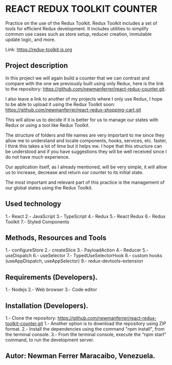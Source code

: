 # REACT REDUX TOOLKIT COUNTER

Practice on the use of the Redux Toolkit. Redux Toolkit includes a set of tools for efficient Redux development. It includes utilities to simplify common use cases such as store setup, reducer creation, immutable update logic, and more.

Link: https://redux-toolkit.js.org

## Project description

In this project we will again build a counter that we can contrast and compare with the one we previously built using only Redux, here is the link to the repository: https://github.com/newmanferrer/react-redux-counter.git.

I also leave a link to another of my projects where I only use Redux, I hope to be able to upload it using the Redux Toolkit soon: https://github.com/newmanferrer/react-redux-shopping-cart.git

This will allow us to decide if it is better for us to manage our states with Redux or using a tool like Redux Toolkit.

The structure of folders and file names are very important to me since they allow me to understand and locate components, hooks, services, etc. faster, I think this takes a lot of time but it helps me. I hope that this structure can be understood and if you have suggestions they will be well received since I do not have much experience.

Our application itself, as I already mentioned, will be very simple, it will allow us to increase, decrease and return our counter to its initial state.

The most important and relevant part of this practice is the management of our global states using the Redux Toolkit.

## Used technology

1.- React
2.- JavaScript
3.- TypeScript
4.- Redux
5.- React Redux
6.- Redux Toolkit
7.- Styled Components

## Methods, Resources and Tools

1.- configureStore
2.- createSlice
3.- PayloadAction
4.- Reducer
5.- useDispatch
6.- useSelector
7.- TypedUseSelectorHook
8.- custom hooks (useAppDispatch, useAppSelector)
9.- redux-devtools-extension

## Requirements (Developers).

1.- Nodejs
2.- Web browser
3.- Code editor

## Installation (Developers).

1.- Clone the repository: https://github.com/newmanferrer/react-redux-toolkit-counter.git
1.- Another option is to download the repository using ZIP format.
2.- Install the dependencies using the command "npm install", from the terminal console.
3.- From the terminal console, execute the “npm start” command, to run the development server.

## Autor: Newman Ferrer Maracaibo, Venezuela.
